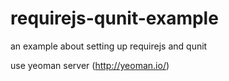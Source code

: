 requirejs-qunit-example
=======================

an example about setting up requirejs and qunit

use yeoman server (http://yeoman.io/)

